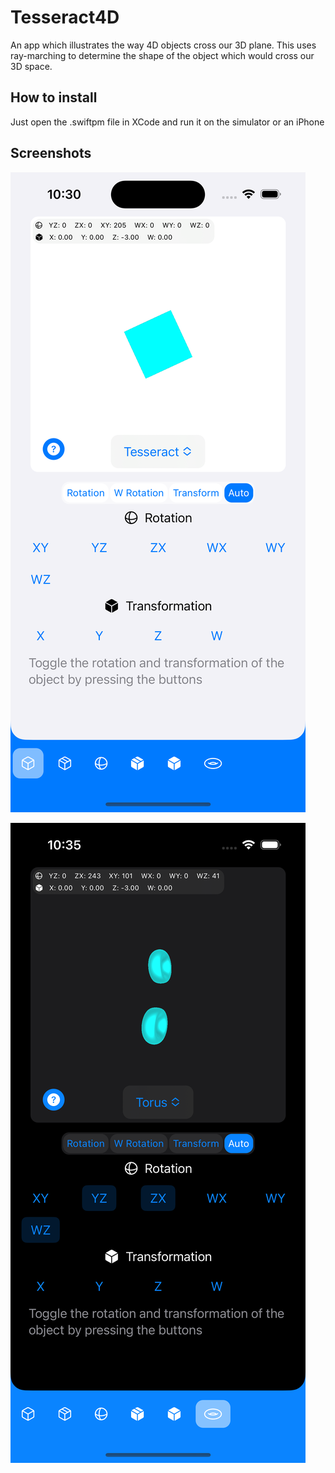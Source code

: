 # Tesseract4D
An app which illustrates the way 4D objects cross our 3D plane. This uses ray-marching to determine the shape of the object which would cross our 3D space.

## How to install
Just open the .swiftpm file in XCode and run it on the simulator or an iPhone

## Screenshots

![ss1](https://github.com/Barosandu/Tesseract4D/blob/main/Simulator%20Screenshot%20-%20iPhone%2014%20Pro%20-%202023-05-01%20at%2022.30.30.png) 

![ss2](https://github.com/Barosandu/Tesseract4D/blob/main/Simulator%20Screenshot%20-%20iPhone%2014%20Pro%20-%202023-05-01%20at%2022.35.45.png)
